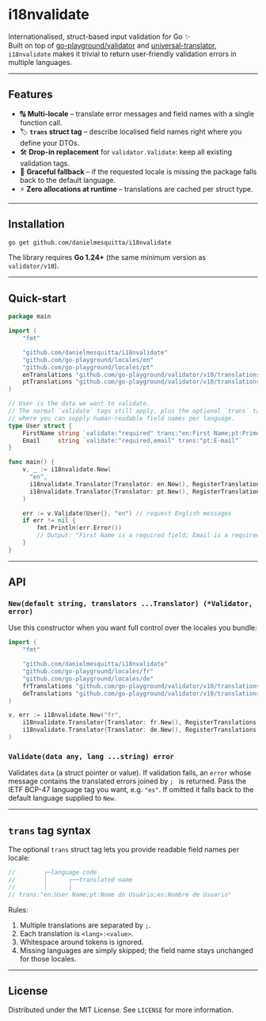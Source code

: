 # i18nvalidate

Internationalised, struct-based input validation for Go ✨  
Built on top of [go-playground/validator](https://github.com/go-playground/validator) and [universal-translator](https://github.com/go-playground/universal-translator), `i18nvalidate` makes it trivial to return user-friendly validation errors in multiple languages.

---

## Features

- 🔠 **Multi-locale** – translate error messages and field names with a single function call.
- 🏷️ **`trans` struct tag** – describe localised field names right where you define your DTOs.
- 🛠️ **Drop-in replacement** for `validator.Validate`: keep all existing validation tags.
- 🚦 **Graceful fallback** – if the requested locale is missing the package falls back to the default language.
- ⚡ **Zero allocations at runtime** – translations are cached per struct type.

---

## Installation

```bash
go get github.com/danielmesquitta/i18nvalidate
```

The library requires **Go 1.24+** (the same minimum version as `validator/v10`).

---

## Quick-start

```go
package main

import (
    "fmt"

    "github.com/danielmesquitta/i18nvalidate"
    "github.com/go-playground/locales/en"
    "github.com/go-playground/locales/pt"
    enTranslations "github.com/go-playground/validator/v10/translations/en"
    ptTranslations "github.com/go-playground/validator/v10/translations/pt"
)

// User is the data we want to validate.
// The normal `validate` tags still apply, plus the optional `trans` tag
// where you can supply human-readable field names per language.
type User struct {
    FirstName string `validate:"required" trans:"en:First Name;pt:Primeiro Nome"`
    Email     string `validate:"required,email" trans:"pt:E-mail"`
}

func main() {
    v, _ := i18nvalidate.New(
      "en",
      i18nvalidate.Translator{Translator: en.New(), RegisterTranslations: enTranslations.RegisterDefaultTranslations},
      i18nvalidate.Translator{Translator: pt.New(), RegisterTranslations: ptTranslations.RegisterDefaultTranslations},
    )

    err := v.Validate(User{}, "en") // request English messages
    if err != nil {
        fmt.Println(err.Error())
        // Output: "First Name is a required field; Email is a required field"
    }
}
```

---

## API

### `New(default string, translators ...Translator) (*Validator, error)`

Use this constructor when you want full control over the locales you bundle:

```go
import (
    "fmt"

    "github.com/danielmesquitta/i18nvalidate"
    "github.com/go-playground/locales/fr"
    "github.com/go-playground/locales/de"
    frTranslations "github.com/go-playground/validator/v10/translations/fr"
    deTranslations "github.com/go-playground/validator/v10/translations/de"
)

v, err := i18nvalidate.New("fr",
    i18nvalidate.Translator{Translator: fr.New(), RegisterTranslations: frTranslations.RegisterDefaultTranslations},
    i18nvalidate.Translator{Translator: de.New(), RegisterTranslations: deTranslations.RegisterDefaultTranslations},
)
```

### `Validate(data any, lang ...string) error`

Validates `data` (a struct pointer or value). If validation fails, an `error` whose message contains the translated errors joined by `; ` is returned. Pass the IETF BCP-47 language tag you want, e.g. `"es"`. If omitted it falls back to the default language supplied to `New`.

---

## `trans` tag syntax

The optional `trans` struct tag lets you provide readable field names per locale:

```go
//        ┌─language code
//        │      ┌──translated name
//        │      │
// trans:"en:User Name;pt:Nome do Usuário;es:Nombre de Usuario"
```

Rules:

1. Multiple translations are separated by `;`.
2. Each translation is `<lang>:<value>`.
3. Whitespace around tokens is ignored.
4. Missing languages are simply skipped; the field name stays unchanged for those locales.

---

## License

Distributed under the MIT License. See `LICENSE` for more information.
